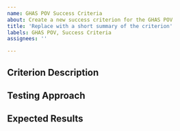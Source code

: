 ```yaml
---
name: GHAS POV Success Criteria
about: Create a new success criterion for the GHAS POV
title: 'Replace with a short summary of the criterion'
labels: GHAS POV, Success Criteria
assignees: ''

---
```


## Criterion Description
<!-- Enter a complete description of the success criterion, including as much as possible about how to actually test it and what output is expected -->

<!-- Don't forget to add the correct label for priority: "Critical", "Important","Nice to have" -->
## Testing Approach

## Expected Results
